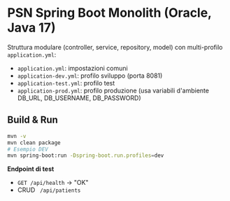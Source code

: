 # PSN Spring Boot Monolith (Oracle, Java 17)

Struttura modulare (controller, service, repository, model) con multi-profilo `application.yml`:
- `application.yml`: impostazioni comuni
- `application-dev.yml`: profilo sviluppo (porta 8081)
- `application-test.yml`: profilo test
- `application-prod.yml`: profilo produzione (usa variabili d'ambiente DB_URL, DB_USERNAME, DB_PASSWORD)

## Build & Run
```bash
mvn -v
mvn clean package
# Esempio DEV
mvn spring-boot:run -Dspring-boot.run.profiles=dev
```

**Endpoint di test**
- `GET /api/health` -> "OK"
- CRUD ` /api/patients`
